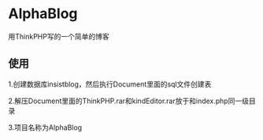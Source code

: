 # AlphaBlog
用ThinkPHP写的一个简单的博客



## 使用

1.创建数据库insistblog，然后执行Document里面的sql文件创建表

2.解压Document里面的ThinkPHP.rar和kindEditor.rar放于和index.php同一级目录

3.项目名称为AlphaBlog
